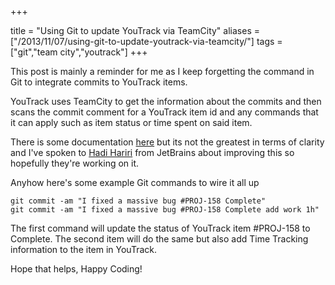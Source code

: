 +++

title = "Using Git to update YouTrack via TeamCity"
aliases = ["/2013/11/07/using-git-to-update-youtrack-via-teamcity/"]
tags = ["git","team city","youtrack"]
+++

This post is mainly a reminder for me as I keep forgetting the command in Git to integrate commits to YouTrack items.

YouTrack uses TeamCity to get the information about the commits and then scans the commit comment for a YouTrack item id and any commands that it can apply such as item status or time spent on said item.

There is some documentation [here][1] but its not the greatest in terms of clarity and I've spoken to [Hadi Hariri][2] from JetBrains about improving this so hopefully they're working on it.

Anyhow here's some example Git commands to wire it all up

    git commit -am "I fixed a massive bug #PROJ-158 Complete"
    git commit -am "I fixed a massive bug #PROJ-158 Complete add work 1h"

The first command will update the status of YouTrack item #PROJ-158 to Complete.  The second item will do the same but also add Time Tracking information to the item in YouTrack.

Hope that helps, Happy Coding!

[1]: http://confluence.jetbrains.com/display/YTD4/Executing+Commands+from+Comment+to+VCS+Commit
[2]: https://twitter.com/hhariri
